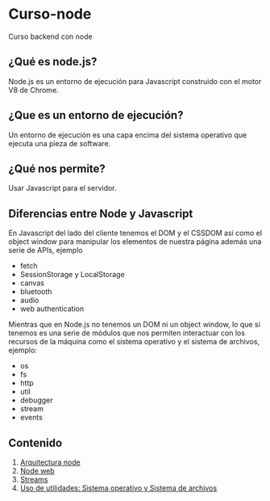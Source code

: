 # Curso-node
Curso backend con node

## ¿Qué es node.js?
Node.js es un entorno de ejecución para Javascript construido con el motor V8 de Chrome.

## ¿Que es un entorno de ejecución?
Un entorno de ejecución es una capa encima del sistema operativo que ejecuta una pieza de software.

## ¿Qué nos permite?
Usar Javascript para el servidor.

## Diferencias entre Node y Javascript
En Javascript del lado del cliente tenemos el DOM y el CSSDOM así como el object window para manipular los elementos de nuestra página además una serie de APIs, ejemplo

- fetch
- SessionStorage y LocalStorage
- canvas
- bluetooth
- audio
- web authentication

Mientras que en Node.js no tenemos un DOM ni un object window, lo que sí tenemos es una serie de módulos que nos permiten interactuar con los recursos de la máquina como el sistema operativo y el sistema de archivos, ejemplo:

- os
- fs
- http
- util
- debugger
- stream
- events 

## Contenido
1. [Arquitectura node](https://github.com/JeisonVargas/Curso-node/tree/master/1_arquitectura-node)
2. [Node web](https://github.com/JeisonVargas/Curso-node/tree/master/2_node-web)
3. [Streams](https://github.com/JeisonVargas/Curso-node/tree/master/3_streams)
4. [Uso de utilidades: Sistema operativo y Sistema de archivos](https://github.com/JeisonVargas/Curso-node/tree/master/4_os-archivos)
